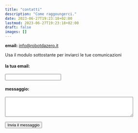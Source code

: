 ```yaml
---
title: "contatti"
description: "Come raggoungerci."
date: 2023-06-27T19:23:18+02:00
lastmod: 2023-06-27T19:23:18+02:00
draft: false
images: []
---
```




**email:** info@robotdazero.it

Usa il modulo sottostante per inviarci le tue comunicazioni
<form action="https://formspree.io/f/xyybpbln" method="POST">
  <label>
    <h4>la tua email:</h4>
    <input type="email" name="email">
  </label>
  <label>
    <h4> messaggio:</h4>
    <textarea cols="50" rows="4"  name="message"></textarea>
  </label>
  <br>
  <br>
  <button class="btn btn-primary btn-lg px-4 mb-2" type="submit">Invia il messaggio</button>
</form>
